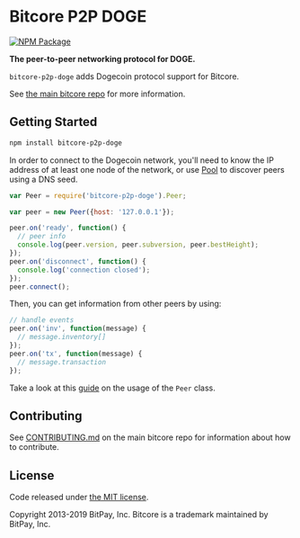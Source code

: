 # Bitcore P2P DOGE

[![NPM Package](https://img.shields.io/npm/v/bitcore-p2p-doge.svg?style=flat-square)](https://www.npmjs.org/package/bitcore-p2p-doge)

**The peer-to-peer networking protocol for DOGE.**

`bitcore-p2p-doge` adds Dogecoin protocol support for Bitcore.

See [the main bitcore repo](https://github.com/bitpay/bitcore) for more information.

## Getting Started

```sh
npm install bitcore-p2p-doge
```

In order to connect to the Dogecoin network, you'll need to know the IP address of at least one node of the network, or use [Pool](./docs/pool.md) to discover peers using a DNS seed.

```javascript
var Peer = require('bitcore-p2p-doge').Peer;

var peer = new Peer({host: '127.0.0.1'});

peer.on('ready', function() {
  // peer info
  console.log(peer.version, peer.subversion, peer.bestHeight);
});
peer.on('disconnect', function() {
  console.log('connection closed');
});
peer.connect();
```

Then, you can get information from other peers by using:

```javascript
// handle events
peer.on('inv', function(message) {
  // message.inventory[]
});
peer.on('tx', function(message) {
  // message.transaction
});
```

Take a look at this [guide](./docs/peer.md) on the usage of the `Peer` class.

## Contributing

See [CONTRIBUTING.md](https://github.com/bitpay/bitcore/blob/master/CONTRIBUTING.md) on the main bitcore repo for information about how to contribute.

## License

Code released under [the MIT license](https://github.com/bitpay/bitcore/blob/master/LICENSE).

Copyright 2013-2019 BitPay, Inc. Bitcore is a trademark maintained by BitPay, Inc.
